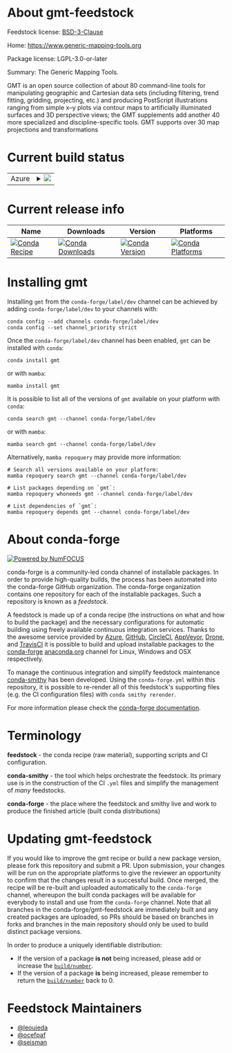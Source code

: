 About gmt-feedstock
===================

Feedstock license: [BSD-3-Clause](https://github.com/conda-forge/gmt-feedstock/blob/main/LICENSE.txt)

Home: https://www.generic-mapping-tools.org

Package license: LGPL-3.0-or-later

Summary: The Generic Mapping Tools.

GMT is an open source collection of about 80 command-line tools for
manipulating geographic and Cartesian data sets (including filtering,
trend fitting, gridding, projecting, etc.) and producing PostScript
illustrations ranging from simple x–y plots via contour maps to
artificially illuminated surfaces and 3D perspective views; the GMT
supplements add another 40 more specialized and discipline-specific
tools. GMT supports over 30 map projections and transformations


Current build status
====================


<table>
    
  <tr>
    <td>Azure</td>
    <td>
      <details>
        <summary>
          <a href="https://dev.azure.com/conda-forge/feedstock-builds/_build/latest?definitionId=4544&branchName=main">
            <img src="https://dev.azure.com/conda-forge/feedstock-builds/_apis/build/status/gmt-feedstock?branchName=main">
          </a>
        </summary>
        <table>
          <thead><tr><th>Variant</th><th>Status</th></tr></thead>
          <tbody><tr>
              <td>linux_64</td>
              <td>
                <a href="https://dev.azure.com/conda-forge/feedstock-builds/_build/latest?definitionId=4544&branchName=main">
                  <img src="https://dev.azure.com/conda-forge/feedstock-builds/_apis/build/status/gmt-feedstock?branchName=main&jobName=linux&configuration=linux%20linux_64_" alt="variant">
                </a>
              </td>
            </tr><tr>
              <td>linux_aarch64</td>
              <td>
                <a href="https://dev.azure.com/conda-forge/feedstock-builds/_build/latest?definitionId=4544&branchName=main">
                  <img src="https://dev.azure.com/conda-forge/feedstock-builds/_apis/build/status/gmt-feedstock?branchName=main&jobName=linux&configuration=linux%20linux_aarch64_" alt="variant">
                </a>
              </td>
            </tr><tr>
              <td>osx_64</td>
              <td>
                <a href="https://dev.azure.com/conda-forge/feedstock-builds/_build/latest?definitionId=4544&branchName=main">
                  <img src="https://dev.azure.com/conda-forge/feedstock-builds/_apis/build/status/gmt-feedstock?branchName=main&jobName=osx&configuration=osx%20osx_64_" alt="variant">
                </a>
              </td>
            </tr><tr>
              <td>osx_arm64</td>
              <td>
                <a href="https://dev.azure.com/conda-forge/feedstock-builds/_build/latest?definitionId=4544&branchName=main">
                  <img src="https://dev.azure.com/conda-forge/feedstock-builds/_apis/build/status/gmt-feedstock?branchName=main&jobName=osx&configuration=osx%20osx_arm64_" alt="variant">
                </a>
              </td>
            </tr><tr>
              <td>win_64</td>
              <td>
                <a href="https://dev.azure.com/conda-forge/feedstock-builds/_build/latest?definitionId=4544&branchName=main">
                  <img src="https://dev.azure.com/conda-forge/feedstock-builds/_apis/build/status/gmt-feedstock?branchName=main&jobName=win&configuration=win%20win_64_" alt="variant">
                </a>
              </td>
            </tr>
          </tbody>
        </table>
      </details>
    </td>
  </tr>
</table>

Current release info
====================

| Name | Downloads | Version | Platforms |
| --- | --- | --- | --- |
| [![Conda Recipe](https://img.shields.io/badge/recipe-gmt-green.svg)](https://anaconda.org/conda-forge/gmt) | [![Conda Downloads](https://img.shields.io/conda/dn/conda-forge/gmt.svg)](https://anaconda.org/conda-forge/gmt) | [![Conda Version](https://img.shields.io/conda/vn/conda-forge/gmt.svg)](https://anaconda.org/conda-forge/gmt) | [![Conda Platforms](https://img.shields.io/conda/pn/conda-forge/gmt.svg)](https://anaconda.org/conda-forge/gmt) |

Installing gmt
==============

Installing `gmt` from the `conda-forge/label/dev` channel can be achieved by adding `conda-forge/label/dev` to your channels with:

```
conda config --add channels conda-forge/label/dev
conda config --set channel_priority strict
```

Once the `conda-forge/label/dev` channel has been enabled, `gmt` can be installed with `conda`:

```
conda install gmt
```

or with `mamba`:

```
mamba install gmt
```

It is possible to list all of the versions of `gmt` available on your platform with `conda`:

```
conda search gmt --channel conda-forge/label/dev
```

or with `mamba`:

```
mamba search gmt --channel conda-forge/label/dev
```

Alternatively, `mamba repoquery` may provide more information:

```
# Search all versions available on your platform:
mamba repoquery search gmt --channel conda-forge/label/dev

# List packages depending on `gmt`:
mamba repoquery whoneeds gmt --channel conda-forge/label/dev

# List dependencies of `gmt`:
mamba repoquery depends gmt --channel conda-forge/label/dev
```


About conda-forge
=================

[![Powered by
NumFOCUS](https://img.shields.io/badge/powered%20by-NumFOCUS-orange.svg?style=flat&colorA=E1523D&colorB=007D8A)](https://numfocus.org)

conda-forge is a community-led conda channel of installable packages.
In order to provide high-quality builds, the process has been automated into the
conda-forge GitHub organization. The conda-forge organization contains one repository
for each of the installable packages. Such a repository is known as a *feedstock*.

A feedstock is made up of a conda recipe (the instructions on what and how to build
the package) and the necessary configurations for automatic building using freely
available continuous integration services. Thanks to the awesome service provided by
[Azure](https://azure.microsoft.com/en-us/services/devops/), [GitHub](https://github.com/),
[CircleCI](https://circleci.com/), [AppVeyor](https://www.appveyor.com/),
[Drone](https://cloud.drone.io/welcome), and [TravisCI](https://travis-ci.com/)
it is possible to build and upload installable packages to the
[conda-forge](https://anaconda.org/conda-forge) [anaconda.org](https://anaconda.org/)
channel for Linux, Windows and OSX respectively.

To manage the continuous integration and simplify feedstock maintenance
[conda-smithy](https://github.com/conda-forge/conda-smithy) has been developed.
Using the ``conda-forge.yml`` within this repository, it is possible to re-render all of
this feedstock's supporting files (e.g. the CI configuration files) with ``conda smithy rerender``.

For more information please check the [conda-forge documentation](https://conda-forge.org/docs/).

Terminology
===========

**feedstock** - the conda recipe (raw material), supporting scripts and CI configuration.

**conda-smithy** - the tool which helps orchestrate the feedstock.
                   Its primary use is in the construction of the CI ``.yml`` files
                   and simplify the management of *many* feedstocks.

**conda-forge** - the place where the feedstock and smithy live and work to
                  produce the finished article (built conda distributions)


Updating gmt-feedstock
======================

If you would like to improve the gmt recipe or build a new
package version, please fork this repository and submit a PR. Upon submission,
your changes will be run on the appropriate platforms to give the reviewer an
opportunity to confirm that the changes result in a successful build. Once
merged, the recipe will be re-built and uploaded automatically to the
`conda-forge` channel, whereupon the built conda packages will be available for
everybody to install and use from the `conda-forge` channel.
Note that all branches in the conda-forge/gmt-feedstock are
immediately built and any created packages are uploaded, so PRs should be based
on branches in forks and branches in the main repository should only be used to
build distinct package versions.

In order to produce a uniquely identifiable distribution:
 * If the version of a package **is not** being increased, please add or increase
   the [``build/number``](https://docs.conda.io/projects/conda-build/en/latest/resources/define-metadata.html#build-number-and-string).
 * If the version of a package **is** being increased, please remember to return
   the [``build/number``](https://docs.conda.io/projects/conda-build/en/latest/resources/define-metadata.html#build-number-and-string)
   back to 0.

Feedstock Maintainers
=====================

* [@leouieda](https://github.com/leouieda/)
* [@ocefpaf](https://github.com/ocefpaf/)
* [@seisman](https://github.com/seisman/)


